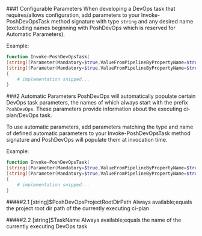 ###1 Configurable Parameters
When developing a DevOps task that requires/allows configuration, add parameters to your Invoke-PoshDevOpsTask method signature with type `string` and any desired name (excluding names beginning with PoshDevOps which is reserved for Automatic Parameters).

Example:
```PowerShell
function Invoke-PoshDevOpsTask(
[string][Parameter(Mandatory=$true,ValueFromPipelineByPropertyName=$true)]$CustomParam1,
[string][Parameter(Mandatory=$true,ValueFromPipelineByPropertyName=$true)]$CustomParam2)
{
    # implementation snipped...
}

```

###2 Automatic Parameters
PoshDevOps will automatically populate certain DevOps task parameters, the names of which always start with the prefix `PoshDevOps`.
These parameters provide information about the executing ci-plan/DevOps task. 

To use automatic parameters, add parameters matching the type and name of defined automatic parameters to your Invoke-PoshDevOpsTask method signature and PoshDevOps will populate them at invocation time.

Example:
```PowerShell
function Invoke-PoshDevOpsTask(
[string][Parameter(Mandatory=$true,ValueFromPipelineByPropertyName=$true)]$PoshDevOpsProjectRootDirPath,
[string][Parameter(Mandatory=$true,ValueFromPipelineByPropertyName=$true)]$PoshDevOpsTaskName)
{
    # implementation snipped...
}

```

#####2.1 [string]$PoshDevOpsProjectRootDirPath
Always available;equals the project root dir path of the currently executing ci-plan

#####2.2 [string]$TaskName
Always available;equals the name of the currently executing DevOps task
